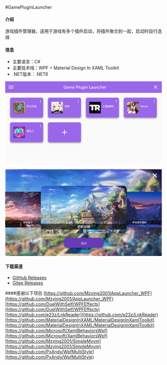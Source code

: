 #GamePluginLauncher

#### 介绍

游戏插件管理器，适用于游戏有多个插件启动，将插件聚合到一起，启动时自行选择

#### 信息

- 主要语言：C#
- 主要技术栈：WPF + Material Design In XAML Toolkit
- .NET版本：.NET6

![输入图片说明](Images/2022-07-14_223733.png)

![输入图片说明](Images/2022-07-14_224818.png)

#### 下载渠道
- [GitHub Releases](https://github.com/Yu-Core/GamePluginLauncher/releases)
- [Gitee Releases](https://gitee.com/Yu-core/GamePluginLauncher/releases)

####感谢以下项目
[https://github.com/Mzying2001/AppLauncher_WPF](https://github.com/Mzying2001/AppLauncher_WPF)
[https://github.com/DuelWithSelf/WPFEffects](https://github.com/DuelWithSelf/WPFEffects)
[https://github.com/e23z/LnkReader](https://github.com/e23z/LnkReader)
[https://github.com/MaterialDesignInXAML/MaterialDesignInXamlToolkit](https://github.com/MaterialDesignInXAML/MaterialDesignInXamlToolkit)
[https://github.com/Microsoft/XamlBehaviorsWpf](https://github.com/Microsoft/XamlBehaviorsWpf)
[https://github.com/Mzying2001/SimpleMvvm](https://github.com/Mzying2001/SimpleMvvm)
[https://github.com/PxAndy/WpfMultiStyle](https://github.com/PxAndy/WpfMultiStyle)
